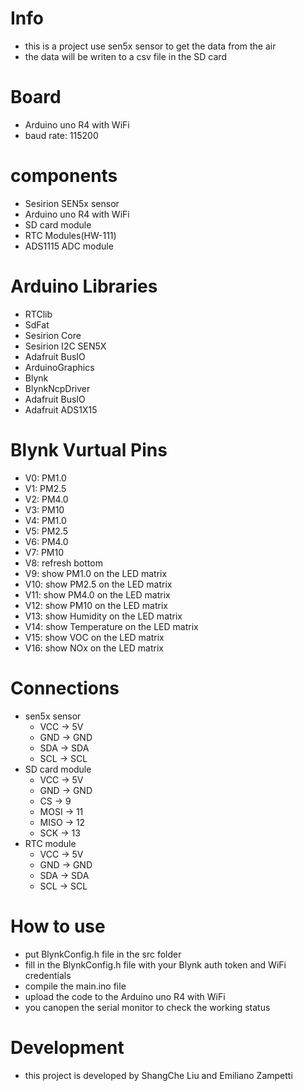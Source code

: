 # Info

- this is a project use sen5x sensor to get the data from the air
- the data will be writen to a csv file in the SD card

# Board

- Arduino uno R4 with WiFi
- baud rate: 115200

# components

- Sesirion SEN5x sensor
- Arduino uno R4 with WiFi
- SD card module
- RTC Modules(HW-111)
- ADS1115 ADC module

# Arduino Libraries

- RTClib
- SdFat
- Sesirion Core
- Sesirion I2C SEN5X
- Adafruit BusIO
- ArduinoGraphics
- Blynk
- BlynkNcpDriver
- Adafruit BusIO
- Adafruit ADS1X15

# Blynk Vurtual Pins

- V0: PM1.0
- V1: PM2.5
- V2: PM4.0
- V3: PM10
- V4: PM1.0
- V5: PM2.5
- V6: PM4.0
- V7: PM10
- V8: refresh bottom
- V9: show PM1.0 on the LED matrix
- V10: show PM2.5 on the LED matrix
- V11: show PM4.0 on the LED matrix
- V12: show PM10 on the LED matrix
- V13: show Humidity on the LED matrix
- V14: show Temperature on the LED matrix
- V15: show VOC on the LED matrix
- V16: show NOx on the LED matrix

# Connections

- sen5x sensor
  - VCC -> 5V
  - GND -> GND
  - SDA -> SDA
  - SCL -> SCL
- SD card module
  - VCC -> 5V
  - GND -> GND
  - CS -> 9
  - MOSI -> 11
  - MISO -> 12
  - SCK -> 13
- RTC module
  - VCC -> 5V
  - GND -> GND
  - SDA -> SDA
  - SCL -> SCL

# How to use

- put BlynkConfig.h file in the src folder
- fill in the BlynkConfig.h file with your Blynk auth token and WiFi credentials
- compile the main.ino file
- upload the code to the Arduino uno R4 with WiFi
- you canopen the serial monitor to check the working status

# Development

- this project is developed by ShangChe Liu and Emiliano Zampetti
